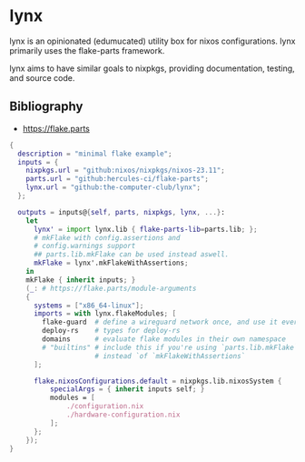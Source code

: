 # lynx
lynx is an opinionated (edumucated) utility box for nixos configurations. 
lynx primarily uses the flake-parts framework.

lynx aims to have similar goals to nixpkgs, providing documentation, testing, and source code.

## Bibliography
- https://flake.parts

``` nix
{
  description = "minimal flake example";
  inputs = {
    nixpkgs.url = "github:nixos/nixpkgs/nixos-23.11";
    parts.url = "github:hercules-ci/flake-parts";
    lynx.url = "github:the-computer-club/lynx";
  };

  outputs = inputs@{self, parts, nixpkgs, lynx, ...}:
    let
      lynx' = import lynx.lib { flake-parts-lib=parts.lib; };
      # mkFlake with config.assertions and 
      # config.warnings support
      ## parts.lib.mkFlake can be used instead aswell.
      mkFlake = lynx'.mkFlakeWithAssertions;
    in
    mkFlake { inherit inputs; }
    (_: # https://flake.parts/module-arguments
    {
      systems = ["x86_64-linux"];
      imports = with lynx.flakeModules; [
        flake-guard  # define a wireguard network once, and use it everywhere.
        deploy-rs    # types for deploy-rs
        domains      # evaluate flake modules in their own namespace
        # "builtins" # include this if you're using `parts.lib.mkFlake` 
                     # instead `of `mkFlakeWithAssertions` 
      ];

      flake.nixosConfigurations.default = nixpkgs.lib.nixosSystem {
          specialArgs = { inherit inputs self; }
          modules = [
              ./configuration.nix
              ./hardware-configuration.nix
          ];
      };
    });
}
```
